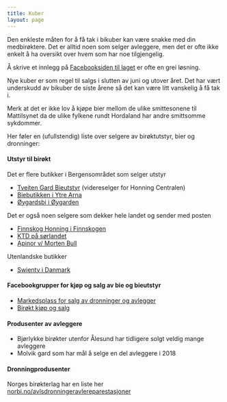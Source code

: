 ```yaml
---
title: Kuber
layout: page
---
```


Den enkleste måten for å få tak i bikuber kan være snakke med din medbirøktere. Det er alltid noen som selger avleggere, men det er ofte ikke enkelt å ha oversikt over hvem som har noe tilgjengelig.  

Å skrive et innlegg på [Facebooksiden til laget](https://www.facebook.com/groups/419165308221828/) er ofte en grei løsning.
 
Nye kuber er som regel til salgs i slutten av juni og utover året. Det har vært underskudd av bikuber de siste årene så det kan være litt vanskelig å få tak i.

Merk at det er ikke lov å kjøpe bier mellom de ulike smittesonene til Mattilsynet da de ulike fylkene rundt Hordaland har andre smittsomme sykdommer.

Her føler en (ufullstendig) liste over selgere av birøktutstyr, bier og dronninger:

#### Utstyr til birøkt
Det er flere butikker i Bergensområdet som selger utstyr
- [Tveiten Gard Bieutstyr](https://www.facebook.com/bieutstyr/) (videreselger for Honning Centralen)
- [Biebutikken i Ytre Arna](https://biebutikken.no/)
- [Øygardsbi i Øygarden](http://www.oygardsbi.com)



Det er også noen selgere som dekker hele landet og sender med posten
- [Finnskog Honning i Finnskogen](http://finnskoghonning.no/)
- [KTD på sørlandet](https://ktd.no/)
- [Apinor v/ Morten Bull](http://www.apinor.no/)

Utenlandske butikker
- [Swienty i Danmark](https://www.swienty.com/?CountryID=34&LanguageId=1&CurrencyId=54)

#### Facebookgrupper for kjøp og salg av bie og bieutstyr
- [Markedsplass for salg av dronninger og avlegger](https://www.facebook.com/groups/209710219784067/)
- [Birøkt kjøp og salg](https://www.facebook.com/groups/723313827750175/)


#### Produsenter av avleggere
- Bjørlykke birøkter utenfor Ålesund har tidligere solgt veldig mange avleggere
- Molvik gard som har mål å selge en del avleggere i 2018

#### Dronningprodusenter

Norges birøkterlag har en liste her [norbi.no/avlsdronningeravlereparestasjoner](http://www.norbi.no/avlsdronningeravlereparestasjoner.cfm])

<!-- 
- [Røisilien bigård](http://www.bigard.no/no/dronningavl) -->